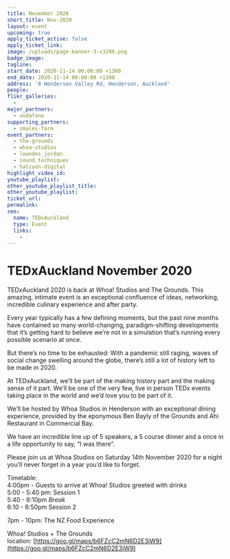 ```yaml
---
title: November 2020
short_title: Nov-2020
layout: event
upcoming: true
apply_ticket_active: false
apply_ticket_link:
image: /uploads/page-banner-3-x3200.png
badge_image:
tagline:
start_date: 2020-11-14 00:00:00 +1300
end_date: 2020-11-14 00:00:00 +1300
address: '8 Henderson Valley Rd, Henderson, Auckland'
people:
flikr_galleries:
  -
major_partners:
  - vodafone
supporting_partners:
  - smales-farm
event_partners:
  - the-grounds
  - whoa-studios
  - lowndes_jordan
  - sound_techniques
  - halcyon-digital
highlight_video_id:
youtube_playlist:
other_youtube_playlist_title:
other_youtube_playlist:
ticket_url:
permalink:
seo:
  name: TEDxAuckland
  type: Event
  links:
    -
---
```


# TEDxAuckland November 2020

TEDxAuckland 2020 is back at Whoa\! Studios and The Grounds. This amazing, intimate event is an exceptional confluence of ideas, networking, incredible culinary experience and after party.

Every year typically has a few defining moments, but the past nine months have contained so many world-changing, paradigm-shifting developments that it’s getting hard to believe we’re not in a simulation that’s running every possible scenario at once.

But there’s no time to be exhausted: With a pandemic still raging, waves of social change swelling around the globe, there’s still a lot of history left to be made in 2020.

At TEDxAuckland, we’ll be part of the making history part and the making sense of it part. We’ll be one of the very few, live in person TEDx events taking place in the world and we’d love you to be part of it.

We’ll be hosted by Whoa Studios in Henderson with an exceptional dining experience, provided by the eponymous Ben Bayly of the Grounds and Ahi Restaurant in Commercial Bay.

We have an incredible line up of 5 speakers, a 5 course dinner and a once in a life opportunity to say, “I was there”.

Please join us at Whoa Studios on Saturday 14th November 2020 for a night you’ll never forget in a year you’d like to forget.

Timetable:<br>4:00pm - Guests to arrive at Whoa\! Studios greeted with drinks<br>5:00 - 5:40 pm: Session 1<br>5:40 - 6:10pm *Break*<br>6:10 - 6:50pm Session 2

7pm - 10pm: The NZ Food Experience

Whoa\! Studios + The Grounds location:&nbsp;[https://goo.gl/maps/b6FZcC2mN6D2E3iW9](https://goo.gl/maps/b6FZcC2mN6D2E3iW9)